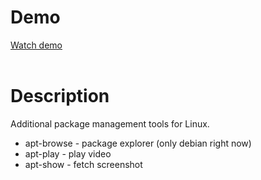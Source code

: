 
# Demo <br />
<a href='https://youtu.be/kOkLHgDkXVM'> Watch demo </a> <br />
<br />
# Description
Additional package management tools for Linux.
<br />
<ul>
    <li>apt-browse - package explorer (only debian right now)</li>
    <li>apt-play - play video </li>
    <li>apt-show - fetch screenshot </li>
</ul>

